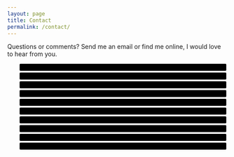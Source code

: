 ```yaml
---
layout: page
title: Contact
permalink: /contact/
---
```


<link rel="stylesheet" href="https://cdnjs.cloudflare.com/ajax/libs/font-awesome/4.7.0/css/font-awesome.min.css" integrity="sha256-eZrrJcwDc/3uDhsdt61sL2oOBY362qM3lon1gyExkL0=" crossorigin="anonymous" />
<style>
    
    #contact-list {
        display: flex;
        margin: 4em 0;
        padding: 0;
        justify-content: center;
        flex-wrap: wrap;
    }

    #contact-list li {
        list-style: none;
    }

    #contact-list a {
        display: block;
        margin: 4px;
        padding: 8px;
        border-radius: 2px;
        background-color: #000;
        color: #fff;
        transition: opacity .25s ease-in-out;
    }

    #contact-list a:hover {
        opacity: 0.5;
    }
    
</style>  

<p>Questions or comments? Send me an email or find me online, I would love to hear from you.</p>

<!--sse-->
<ul id="contact-list">
    <li><a title="Email" href="mailto:mehalick@gmail.com"><i class="fa fa-fw fa-envelope"></i></a></li>
    <li><a title="LinkedIn" href="http://kw.linkedin.com/in/andymehalick"><i class="fa fa-fw fa-linkedin"></i></a></li>
    <li><a title="GitHub" href="https://github.com/mehalick"><i class="fa fa-fw fa-github"></i></a></li>
    <li><a title="Bitbucket" href="https://bitbucket.org/mehalick"><i class="fa fa-fw fa-bitbucket"></i></a></li>
    <li><a title="Stack Overflow" href="http://stackoverflow.com/users/98736/andy-mehalick"><i class="fa fa-fw fa-stack-overflow"></i></a></li>
    <li><a title="Facebook" href="https://www.facebook.com/andy.mehalick"><i class="fa fa-fw fa-facebook"></i></a></li>
    <li><a title="Instagram" href="http://instagram.com/andymehalick"><i class="fa fa-fw fa-instagram"></i></a></li>
    <li><a title="Twitter" href="https://twitter.com/AndyMehalick"><i class="fa fa-fw fa-twitter"></i></a></li>
    <li><a title="Vimeo" href="https://vimeo.com/andymehalick"><i class="fa fa-fw fa-vimeo"></i></a></li>
    <li><a title="Last.fm" href="http://www.last.fm/user/AndyM3Kt"><i class="fa fa-fw fa-lastfm"></i></a></li>
</ul>
<!--/sse-->

